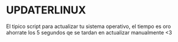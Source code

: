 # UPDATERLINUX
El tipico script para actualizar tu sistema operativo, el tiempo es oro ahorrate los 5 segundos qe se tardan en actualizar manualmente <3
